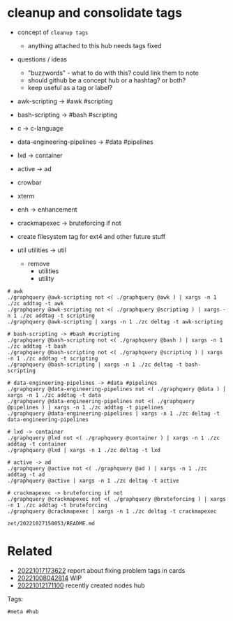# cleanup and consolidate tags

- concept of `cleanup tags`
  - anything attached to this hub needs tags fixed
- questions / ideas
  - "buzzwords" - what to do with this? could link them to note
  - should github be a concept hub or a hashtag? or both?
  - keep useful as a tag or label?

- awk-scripting -> #awk #scripting
- bash-scripting -> #bash #scripting
- c -> c-language
- data-engineering-pipelines -> #data #pipelines
- lxd -> container
- active -> ad
- crowbar
- xterm
- enh -> enhancement
- crackmapexec -> bruteforcing if not
- create filesystem tag for ext4 and other future stuff
- util utilities -> util
  - remove
    - utilities
    - utility

```
# awk
./graphquery @awk-scripting not <( ./graphquery @awk ) | xargs -n 1 ./zc addtag -t awk
./graphquery @awk-scripting not <( ./graphquery @scripting ) | xargs -n 1 ./zc addtag -t scripting
./graphquery @awk-scripting | xargs -n 1 ./zc deltag -t awk-scripting

# bash-scripting -> #bash #scripting
./graphquery @bash-scripting not <( ./graphquery @bash ) | xargs -n 1 ./zc addtag -t bash
./graphquery @bash-scripting not <( ./graphquery @scripting ) | xargs -n 1 ./zc addtag -t scripting
./graphquery @bash-scripting | xargs -n 1 ./zc deltag -t bash-scripting

# data-engineering-pipelines -> #data #pipelines
./graphquery @data-engineering-pipelines not <( ./graphquery @data ) | xargs -n 1 ./zc addtag -t data
./graphquery @data-engineering-pipelines not <( ./graphquery @pipelines ) | xargs -n 1 ./zc addtag -t pipelines
./graphquery @data-engineering-pipelines | xargs -n 1 ./zc deltag -t data-engineering-pipelines

# lxd -> container
./graphquery @lxd not <( ./graphquery @container ) | xargs -n 1 ./zc addtag -t container
./graphquery @lxd | xargs -n 1 ./zc deltag -t lxd

# active -> ad
./graphquery @active not <( ./graphquery @ad ) | xargs -n 1 ./zc addtag -t ad
./graphquery @active | xargs -n 1 ./zc deltag -t active

# crackmapexec -> bruteforcing if not
./graphquery @crackmapexec not <( ./graphquery @bruteforcing ) | xargs -n 1 ./zc addtag -t bruteforcing
./graphquery @crackmapexec | xargs -n 1 ./zc deltag -t crackmapexec

```

` zet/20221027150053/README.md `

# Related

- [20221017173622](/zet/20221017173622/README.md) report about fixing problem tags in cards
- [20221008042814](/zet/20221008042814/README.md) WIP
- [20221012171100](/zet/20221012171100/README.md) recently created nodes hub

Tags:

    #meta #hub
